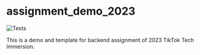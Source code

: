 # assignment_demo_2023

![Tests](https://github.com/TikTokTechImmersion/jianminglok/actions/workflows/test.yml/badge.svg)

This is a demo and template for backend assignment of 2023 TikTok Tech Immersion.
